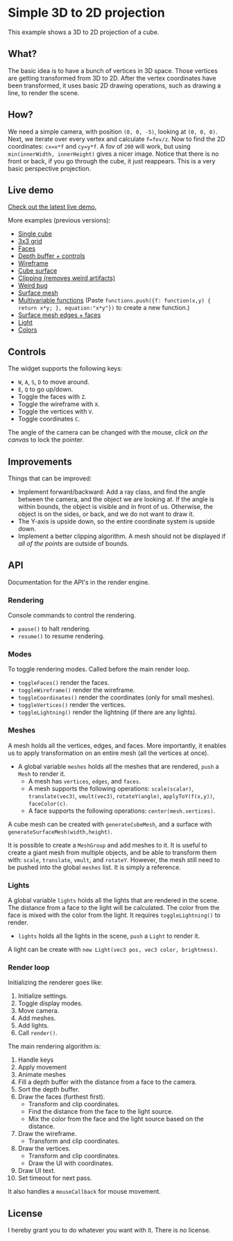 # Simple 3D to 2D projection

This example shows a 3D to 2D projection of a cube.

## What?

The basic idea is to have a bunch of vertices in 3D space. Those vertices are getting transformed from 3D to 2D. After the vertex coordinates have been transformed, it uses basic 2D drawing operations, such as drawing a line, to render the scene.

## How?

We need a simple camera, with position `(0, 0, -5)`, looking at `(0, 0, 0)`. Next, we iterate over every vertex and calculate `f=fov/z`. Now to find the 2D coordinates: `cx=x*f` and `cy=y*f`. A fov of `200` will work, but using `min(innerWidth, innerHeight)` gives a nicer image. Notice that there is no front or back, if you go through the cube, it just reappears. This is a very basic perspective projection.

## Live demo

[Check out the latest live demo.](https://darkeclipz.github.io/simple-3d-to-2d-projection)

More examples (previous versions):

 * [Single cube](https://darkeclipz.github.io/simple-3d-to-2d-projection/demo-single-cube.html)
 * [3x3 grid](https://darkeclipz.github.io/simple-3d-to-2d-projection/demo-3x3-grid.html)
 * [Faces](https://darkeclipz.github.io/simple-3d-to-2d-projection/demo-faces.html)
 * [Depth buffer + controls](https://darkeclipz.github.io/simple-3d-to-2d-projection/demo-depth-buffer.html)
 * [Wireframe](https://darkeclipz.github.io/simple-3d-to-2d-projection/demo-wireframe.html)
 * [Cube surface](https://darkeclipz.github.io/simple-3d-to-2d-projection/demo-cube-surface.html)
 * [Clipping (removes weird artifacts)](https://darkeclipz.github.io/simple-3d-to-2d-projection/demo-clipping.html)
 * [Weird bug](https://darkeclipz.github.io/simple-3d-to-2d-projection/demo-weird-bug.html)
 * [Surface mesh](https://darkeclipz.github.io/simple-3d-to-2d-projection/demo-surface-mesh.html)
 * [Multivariable functions](https://darkeclipz.github.io/simple-3d-to-2d-projection/demo-multivariable-functions.html) (Paste `functions.push({f: function(x,y) { return x*y; }, equation:"x*y"})` to create a new function.)
 * [Surface mesh edges + faces](https://darkeclipz.github.io/simple-3d-to-2d-projection/demo-surface-mesh-faces.html)
 * [Light](https://darkeclipz.github.io/simple-3d-to-2d-projection/demo-light.html)
 * [Colors](https://darkeclipz.github.io/simple-3d-to-2d-projection/demo-colors.html)

## Controls

The widget supports the following keys:

 * `W`, `A`, `S`, `D` to move around.
 * `E`, `Q` to go up/down.
 * Toggle the faces with `Z`.
 * Toggle the wireframe with `X`.
 * Toggle the vertices with `V`.
 * Toggle coordinates `C`.

 The angle of the camera can be changed with the mouse, _click on the canvas_ to lock the pointer.

 ## Improvements

 Things that can be improved:

  * Implement forward/backward: Add a ray class, and find the angle between the camera, and the object we are looking at. If the angle is within bounds, the object is visible and in front of us. Otherwise, the object is on the sides, or back, and we do not want to draw it.
  * The Y-axis is upside down, so the entire coordinate system is upside down.
  * Implement a better clipping algorithm. A mesh should not be displayed if _all of the points_ are outside of bounds.

## API

Documentation for the API's in the render engine.

### Rendering

Console commands to control the rendering.

  * `pause()` to halt rendering.
  * `resume()` to resume rendering.

### Modes

To toggle rendering modes. Called before the main render loop.

  * `toggleFaces()` render the faces.
  * `toggleWireframe()` render the wireframe.
  * `toggleCoordinates()` render the coordinates (only for small meshes).
  * `toggleVertices()` render the vertices.
  * `toggleLightning()` render the lightning (if there are any lights).

### Meshes

A mesh holds all the vertices, edges, and faces. More importantly, it enables us to apply transformation on an entire mesh (all the vertices at once).

  * A global variable `meshes` holds all the meshes that are rendered, `push` a `Mesh` to render it.
    * A mesh has `vertices`, `edges`, and `faces`.
    * A mesh supports the following operations: `scale(scalar)`, `translate(vec3)`, `vmult(vec3)`, `rotateY(angle)`, `applyToY(f(x,y))`, `faceColor(c)`.
    * A face supports the following operations: `center(mesh.vertices)`.


A cube mesh can be created with `generateCubeMesh`, and a surface with `generateSurfaceMesh(width,height)`.

It is possible to create a `MeshGroup` and add meshes to it. It is useful to create a giant mesh from multiple objects, and be able to transform them with: `scale`, `translate`, `vmult`, and `rotateY`. However, the mesh still need to be pushed into the global `meshes` list. It is simply a reference.

### Lights

A global variable `lights` holds all the lights that are rendered in the scene. The distance from a face to the light will be calculated. The color from the face is mixed with the color from the light. It requires `toggleLightning()` to render.

  * `lights` holds all the lights in the scene, `push` a `Light` to render it.

A light can be create with `new Light(vec3 pos, vec3 color, brightness)`.

### Render loop

Initializing the renderer goes like:

 1. Initialize settings.
 2. Toggle display modes.
 2. Move camera.
 3. Add meshes.
 4. Add lights. 
 5. Call `render()`.

The main rendering algorithm is:

1. Handle keys
2. Apply movement
3. Animate meshes
4. Fill a depth buffer with the distance from a face to the camera.
5. Sort the depth buffer.
6. Draw the faces (furthest first).
    * Transform and clip coordinates.
    * Find the distance from the face to the light source.
    * Mix the color from the face and the light source based on the distance.
8. Draw the wireframe.
    * Transform and clip coordinates.
9. Draw the vertices.
    * Transform and clip coordinates.
    * Draw the UI with coordinates.
10. Draw UI text.
11. Set timeout for next pass.

 It also handles a `mouseCallback` for mouse movement.

## License

I hereby grant you to do whatever you want with it. There is no license.